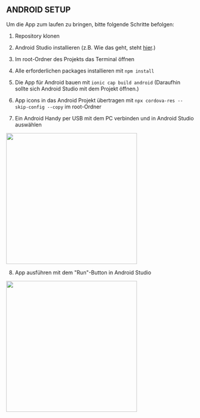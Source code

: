 ## ANDROID SETUP
Um die App zum laufen zu bringen, bitte folgende Schritte befolgen:

1. Repository klonen

2. Android Studio installieren (z.B. Wie das geht, steht <a href="https://developer.android.com/studio/install">hier</a>.)

3. Im root-Ordner des Projekts das Terminal öffnen

4. Alle erforderlichen packages installieren mit `npm install`

5. Die App für Android bauen mit `ionic cap build android` (Daraufhin sollte sich Android Studio mit dem Projekt öffnen.)

6. App icons in das Android Projekt übertragen mit `npx cordova-res --skip-config --copy` im root-Ordner

7. Ein Android Handy per USB mit dem PC verbinden und in Android Studio auswählen </br>
<img src="https://i.stack.imgur.com/Cc4Zi.jpg" width="350px">

8. App ausführen mit dem "Run"-Button in Android Studio </br>
<img src="https://blog.fidel.uk/content/images/2020/08/run_app.png" width="350px">
